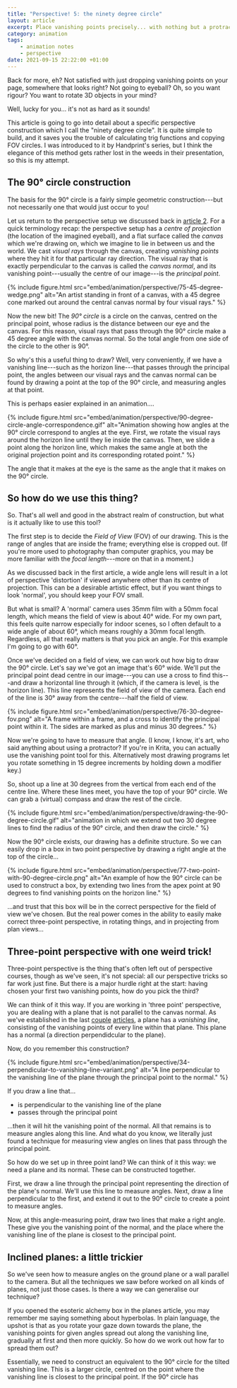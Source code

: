 ```yaml
---
title: "Perspective! 5: the ninety degree circle"
layout: article
excerpt: Place vanishing points precisely... with nothing but a protractor. Rotate objects in the THIRD DIMENSION. All with... forgive me... one weird trick.
category: animation
tags:
    - animation notes
    - perspective
date: 2021-09-15 22:22:00 +01:00
---
```

Back for more, eh? Not satisfied with just dropping vanishing points on your page, somewhere that looks right? Not going to eyeball? Oh, so you want rigour? You want to rotate 3D objects in your mind?

Well, lucky for you... it's not as hard as it sounds!

This article is going to go into detail about a specific perspective construction which I call the "ninety degree circle". It is quite simple to build, and it saves you the trouble of calculating trig functions and copying FOV circles. I was introduced to it by Handprint's series, but I think the elegance of this method gets rather lost in the weeds in their presentation, so this is my attempt.

## The 90° circle construction

The basis for the 90° circle is a fairly simple geometric construction---but not necessarily one that would just occur to you!

Let us return to the perspective setup we discussed back in [article 2]({{site.url}}/animation/perspective-practical). For a quick terminology recap: the perspective setup has a <dfn>centre of projection</dfn> (the location of the imagined eyeball), and a flat surface called the <dfn>canvas</dfn> which we're drawing on, which we imagine to lie in between us and the world. We cast <dfn>visual rays</dfn> through the canvas, creating <dfn>vanishing points</dfn> where they hit it for that particular ray direction. The visual ray that is exactly perpendicular to the canvas is called the <dfn>canvas normal</dfn>, and its vanishing point---usually the centre of our image---is the <dfn>principal point</dfn>.

{% include figure.html src="embed/animation/perspective/75-45-degree-wedge.png" alt="An artist standing in front of a canvas, with a 45 degree cone marked out around the central canvas normal by four visual rays." %}

Now the new bit! The <dfn>90° circle</dfn> is a circle on the canvas, centred on the principal point, whose radius is the distance between our eye and the canvas. For this reason, visual rays that pass through the 90° circle make a 45 degree angle with the canvas normal. So the total angle from one side of the circle to the other is 90°.

So why's this a useful thing to draw? Well, very conveniently, if we have a vanishing line---such as the horizon line---that passes through the principal point, the angles between our visual rays and the canvas normal can be found by drawing a point at the top of the 90° circle, and measuring angles at that point.

This is perhaps easier explained in an animation....

{% include figure.html src="embed/animation/perspective/90-degree-circle-angle-correspondence.gif" alt="Animation showing how angles at the 90° circle correspond to angles at the eye. First, we rotate the visual rays around the horizon line until they lie inside the canvas. Then, we slide a point along the horizon line, which makes the same angle at both the original projection point and its corresponding rotated point." %}

The angle that it makes at the eye is the same as the angle that it makes on the 90° circle.

## So how do we use this thing?

So. That's all well and good in the abstract realm of construction, but what is it actually like to use this tool?

The first step is to decide the <dfn>Field of View</dfn> (FOV) of our drawing. This is the range of angles that are inside the frame; everything else is cropped out. (If you're more used to photography than computer graphics, you may be more familiar with the <dfn>focal length</dfn>---more on that in a moment.)

As we discussed back in the first article, a wide angle lens will result in a lot of perspective 'distortion' if viewed anywhere other than its centre of projection. This can be a desirable artistic effect, but if you want things to look 'normal', you should keep your FOV small.

But what is small? A 'normal' camera uses 35mm film with a 50mm focal length, which means the field of view is about 40° wide. For my own part, this feels quite narrow especially for indoor scenes, so I often default to a wide angle of about 60°, which means roughly a 30mm focal length. Regardless, all that really matters is that you pick an angle. For this example I'm going to go with 60°.

Once we've decided on a field of view, we can work out how big to draw the 90° circle. Let's say we've got an image that's 60° wide. We'll put the principal point dead centre in our image---you can use a cross to find this---and draw a horizontal line through it (which, if the camera is level, is the horizon line). This line represents the field of view of the camera. Each end of the line is 30° away from the centre---half the field of view.

{% include figure.html src="embed/animation/perspective/76-30-degree-fov.png" alt="A frame within a frame, and a cross to identify the principal point within it. The sides are marked as plus and minus 30 degrees." %}

Now we're going to have to measure that angle. (I know, I know, it's art, who said anything about using a protractor? If you're in Krita, you can actually use the vanishing point tool for this. Alternatively most drawing programs let you rotate something in 15 degree increments by holding down a modifier key.)

So, shoot up a line at 30 degrees from the vertical from each end of the centre line. Where these lines meet, you have the top of your 90° circle. We can grab a (virtual) compass and draw the rest of the circle.

{% include figure.html src="embed/animation/perspective/drawing-the-90-degree-circle.gif" alt="animation in which we extend out two 30 degree lines to find the radius of the 90° circle, and then draw the circle." %}

Now the 90° circle exists, our drawing has a definite structure. So we can easily drop in a box in two point perspective by drawing a right angle at the top of the circle...

{% include figure.html src="embed/animation/perspective/77-two-point-with-90-degree-circle.png" alt="An example of how the 90° circle can be used to construct a box, by extending two lines from the apex point at 90 degrees to find vanishing points on the horizon line." %}

...and trust that this box will be in the correct perspective for the field of view we've chosen. But the real power comes in the ability to easily make correct three-point perspective, in rotating things, and in projecting from plan views...

## Three-point perspective with one weird trick!

Three-point perspective is the thing that's often left out of perspective courses, though as we've seen, it's not special: all our perspective tricks so far work just fine. But there is a major hurdle right at the start: having chosen your first two vanishing points, how do you pick the third?

We can think of it this way. If you are working in 'three point' perspective, you are dealing with a plane that is not parallel to the canvas normal. As we've established in the last [couple](./perspective-planes) [articles](./perspective-tricks), a plane has a <dfn>vanishing line</dfn>, consisting of the vanishing points of every line within that plane. This plane has a normal (a direction perpendidcular to the plane).

Now, do you remember this construction?

{% include figure.html src="embed/animation/perspective/34-perpendicular-to-vanishing-line-variant.png" alt="A line perpendicular to the vanishing line of the plane through the principal point to the normal." %}

If you draw a line that...

 - is perpendicular to the vanishing line of the plane
 - passes through the principal point

...then it will hit the vanishing point of the normal. All that remains is to measure angles along this line. And what do you know, we literally just found a technique for measuring view angles on lines that pass through the principal point.

So how do we set up in three point land? We can think of it this way: we need a plane and its normal. These can be constructed together.

First, we draw a line through the principal point representing the direction of the plane's normal. We'll use this line to measure angles. Next, draw a line perpendicular to the first, and extend it out to the 90° circle to create a point to measure angles.



Now, at this angle-measuring point, draw two lines that make a right angle. These give you the vanishing point of the normal, and the place where the vanishing line of the plane is closest to the principal point.

## Inclined planes: a little trickier

So we've seen how to measure angles on the ground plane or a wall parallel to the camera. But all the techniques we saw before worked on all kinds of planes, not just those cases. Is there a way we can generalise our technique?

If you opened the esoteric alchemy box in the planes article, you may remember me saying something about hyperbolas. In plain language, the upshot is that as you rotate your gaze down towards the plane, the vanishing points for given angles spread out along the vanishing line, gradually at first and then more quickly. So how do we work out how far to spread them out?

Essentially, we need to construct an equivalent to the 90° circle for the tilted vanishing line. This is a larger circle, centred on the point where the vanishing line is closest to the principal point. If the 90° circle has 

